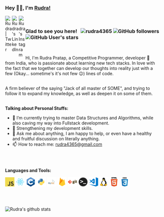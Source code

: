 ### Hey 👋🏽, I'm [Rudra!](https://www.linkedin.com/in/rudra4365/) 

<a href="https://twitter.com/aaRPee_">
  <img align="left" alt="Rudra | Twitter" width="22px" src="https://cdn.jsdelivr.net/npm/simple-icons@v3/icons/twitter.svg" />
</a>
<a href="https://www.linkedin.com/in/rudra4365/">
  <img align="left" alt="Rudra's LinkedIn" width="22px" src="https://cdn.jsdelivr.net/npm/simple-icons@v3/icons/linkedin.svg" />
</a>
<a href="https://www.instagram.com/living_the_infinity/">
  <img align="left" alt="Rudra's Instagram" width="22px" src="https://cdn.jsdelivr.net/npm/simple-icons@v3/icons/instagram.svg" />
</a>

<br />

### Glad to see you here! &nbsp; <img src="https://komarev.com/ghpvc/?username=rudra4365&label=Profile%20views&color=0e75b6&style=flat" alt="rudra4365" /> ![GitHub followers](https://img.shields.io/github/followers/rudra4365) ![GitHub User's stars](https://img.shields.io/github/stars/rudra4365)

<br />

Hi, I'm Rudra Pratap, a Competitive Programmer, developer 🚀 from India, who is passionate about learning new tech stacks. In love with the fact that we together can develop our thoughts into reality just with a few (Okay... sometime's it's not few 😉) lines of code.

<br />
A firm believer of the saying "Jack of all master of SOME", and trying to follow it to expand my knowledge, as well as deepen it on some of them.
<br />
<br />

  
**Talking about Personal Stuffs:**

- 🌱 I’m currently trying to master Data Structures and Algorithms, while also caving my way into Fullstack development.
- 🤔 Strengthening my development skills.
- 💬 Ask me about anything, I am happy to help, or even have a healthy and fruitful discussion on literally anything.
- 📫 How to reach me: rudra4365@gmail.com

<br />
<br />

**Languages and Tools:**  

<code><img height="30" src="https://raw.githubusercontent.com/github/explore/80688e429a7d4ef2fca1e82350fe8e3517d3494d/topics/javascript/javascript.png"></code>
<code><img height="30" src="https://raw.githubusercontent.com/github/explore/80688e429a7d4ef2fca1e82350fe8e3517d3494d/topics/react/react.png"></code>
<code><img height="30" src="https://raw.githubusercontent.com/github/explore/80688e429a7d4ef2fca1e82350fe8e3517d3494d/topics/cpp/cpp.png"></code>
<code><img height="30" src="https://raw.githubusercontent.com/github/explore/80688e429a7d4ef2fca1e82350fe8e3517d3494d/topics/python/python.png"></code>
<code><img height="30" src="https://raw.githubusercontent.com/github/explore/80688e429a7d4ef2fca1e82350fe8e3517d3494d/topics/mysql/mysql.png"></code>
<code><img height="30" src="https://raw.githubusercontent.com/github/explore/80688e429a7d4ef2fca1e82350fe8e3517d3494d/topics/firebase/firebase.png"></code>
<code><img height="30" src="https://raw.githubusercontent.com/github/explore/80688e429a7d4ef2fca1e82350fe8e3517d3494d/topics/git/git.png"></code>
<code><img height="30" src="https://raw.githubusercontent.com/github/explore/80688e429a7d4ef2fca1e82350fe8e3517d3494d/topics/terminal/terminal.png"></code>
<code><img height="30" src="https://raw.githubusercontent.com/github/explore/80688e429a7d4ef2fca1e82350fe8e3517d3494d/topics/visual-studio-code/visual-studio-code.png"></code>
<code><img height="30" src="https://raw.githubusercontent.com/github/explore/80688e429a7d4ef2fca1e82350fe8e3517d3494d/topics/linux/linux.png"></code>
<code><img height="30" src="https://raw.githubusercontent.com/github/explore/80688e429a7d4ef2fca1e82350fe8e3517d3494d/topics/html/html.png"></code>
<code><img height="30" src="https://raw.githubusercontent.com/github/explore/80688e429a7d4ef2fca1e82350fe8e3517d3494d/topics/css/css.png"></code>

<br /><br />

![Rudra's github stats](https://github-readme-stats.vercel.app/api?username=rudra4365&show_icons=true)
